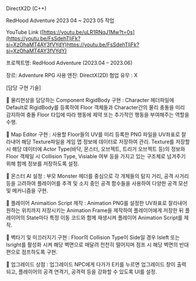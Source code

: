 DirectX2D (C++)

RedHood Adventure 2023 04 ~ 2023 05 작업

YouTube Link
([https://youtu.be/uLR1RNqJ1Mw?t=0s](https://youtu.be/FsSdehTIjFk?si=XzOhaMT4AY3fVYdY)https://youtu.be/FsSdehTIjFk?si=XzOhaMT4AY3fVYdY)

프로젝트명: RedHood Adventure (2023.04 – 2023.06)

장르: Adventure RPG
사용 엔진: DirectX(2D)
협업 유무 : X

[담당 구현 기술]

	물리현상을 담당하는 Component RigidBody 구현
: Character 헤더파일에 Default로 RigidBody를 등록하여 Floor 객체들과 Character간의 물리 충돌을 미리 감지하여 충돌 Floor 타입에 따라 행동에 제약 또는 추가적인 행동을 부여해주는 역할을 수행.

	Map Editor 구현
: 사용할 Floor들의 UV를 미리 등록한 PNG 파일을 UV좌표로 잘라내어 해당 Texture파일을 게임 맵 정보에 데이터로 저장하여 관리. Texture를 저장할 시 해당 데이터에 Actor Type(바닥, 몬스터, 오브젝트, 트리거 오브젝트 등)의 정보와 Floor 객체일 시 Collision Type, Visiable 여부 등을 가지고 있는 구조체로 넘겨주기 위해 함께 정보를 저장하도록 설정.

	몬스터 AI 설정
: 부모 Monster 헤더를 중심으로 각 개체들의 탐지 거리, 공격 사거리 등을 고려하여 플레이어를 추격 및 소지 중인 공격 함수들을 사용하여 다양한 공격 모션 및 메커니즘을 구현.

	플레이어 Animaition Script 제작
: Animation PNG를 설정한 UV좌표로 잘라내어 원하는 위치까지 저장시키는 Animation Frame을 제작하여 플레이어에게 저장한 뒤 플레이어의 State마다 특정 이동 코드와 함께 재생시켜 플레이어 Animation Script를 제작.

	벽타기 및 미끄러지기 구현
: Floor의 Collision Type이 Side일 경우 Isleft 또는 Isright를 활성화 시켜 해당 벽면으로 매달려 천천히 떨어지며 점프 시 해당 벽면의 반대편으로 점프하도록 구현.

	업그레이드 상점
: 업그레이드 NPC에게 다가가 E키를 누르면 업그레이드 창이 출력되고, 플레이어의 공격 연격기, 공격력 등을 강화할 수 있도록 UI를 설정.
